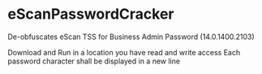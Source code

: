 # eScanPasswordCracker
De-obfuscates eScan TSS for Business Admin Password (14.0.1400.2103)

Download and Run in a location you have read and write access
Each password character shall be displayed in a new line
